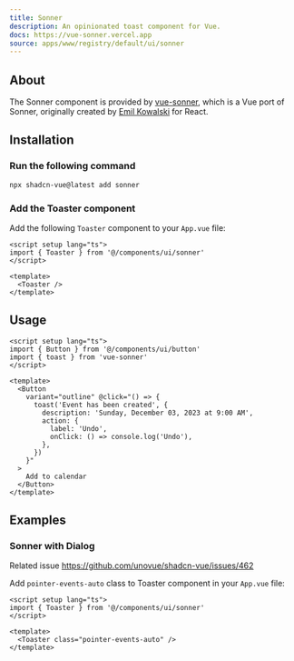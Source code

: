 ```yaml
---
title: Sonner
description: An opinionated toast component for Vue.
docs: https://vue-sonner.vercel.app
source: apps/www/registry/default/ui/sonner
---
```


<ComponentPreview name="SonnerDemo" />

## About

The Sonner component is provided by [vue-sonner](https://vue-sonner.vercel.app/), which is a Vue port of Sonner, originally created by [Emil Kowalski](https://twitter.com/emilkowalski_) for React.

## Installation

<Steps>

### Run the following command

```bash
npx shadcn-vue@latest add sonner
```

### Add the Toaster component

Add the following `Toaster` component to your `App.vue` file:

```vue title="App.vue" {2,6}
<script setup lang="ts">
import { Toaster } from '@/components/ui/sonner'
</script>

<template>
  <Toaster />
</template>
```

</Steps>

## Usage

```vue
<script setup lang="ts">
import { Button } from '@/components/ui/button'
import { toast } from 'vue-sonner'
</script>

<template>
  <Button
    variant="outline" @click="() => {
      toast('Event has been created', {
        description: 'Sunday, December 03, 2023 at 9:00 AM',
        action: {
          label: 'Undo',
          onClick: () => console.log('Undo'),
        },
      })
    }"
  >
    Add to calendar
  </Button>
</template>
```

## Examples

### Sonner with Dialog

Related issue https://github.com/unovue/shadcn-vue/issues/462

Add `pointer-events-auto` class to Toaster component in your `App.vue` file:

```vue {6}
<script setup lang="ts">
import { Toaster } from '@/components/ui/sonner'
</script>

<template>
  <Toaster class="pointer-events-auto" />
</template>
```

<ComponentPreview name="SonnerWithDialog" />
